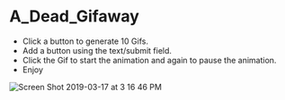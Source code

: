 # A_Dead_Gifaway

* Click a button to generate 10 Gifs.
* Add a button using the text/submit field.
* Click the Gif to start the animation and again to pause the animation.
* Enjoy

![Screen Shot 2019-03-17 at 3 16 46 PM](https://user-images.githubusercontent.com/46974642/54497426-7ed41c80-48c8-11e9-8021-927780dfea8e.png)

